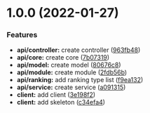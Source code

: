 # 1.0.0 (2022-01-27)


### Features

* **api/controller:** create controller ([963fb48](https://github.com/corentin-verquin/cph-scorer/commit/963fb48b3366313121db3d548a85d9982aa77c2c))
* **api/core:** create core ([7b07319](https://github.com/corentin-verquin/cph-scorer/commit/7b07319c6d6a0842f6c3602053bc973c12ec0341))
* **api/model:** create model ([80676c8](https://github.com/corentin-verquin/cph-scorer/commit/80676c812762a89733a3c43da2cdf4b8afb0668c))
* **api/module:** create module ([2fdb56b](https://github.com/corentin-verquin/cph-scorer/commit/2fdb56b4eec6ce03d2fffc0f61d0cf89fe818128))
* **api/ranking:** add ranking type list ([f9ea132](https://github.com/corentin-verquin/cph-scorer/commit/f9ea132073f56332667cfee4075c5f85b2b19087))
* **api/service:** create service ([a091315](https://github.com/corentin-verquin/cph-scorer/commit/a09131522a87aedf752290b6a5d73764131e78ec))
* **client:** add client ([3e198f2](https://github.com/corentin-verquin/cph-scorer/commit/3e198f2464aaed83890d3f94566c3d807ae01ecf))
* **client:** add skeleton ([c34efa4](https://github.com/corentin-verquin/cph-scorer/commit/c34efa4fdc18988652d7ba4ceeac3e9548238930))
